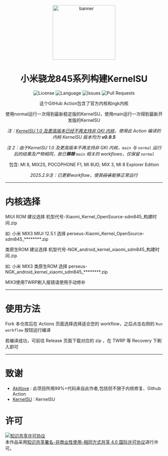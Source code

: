 <div align = center>

<img src="./.assets/DogDayAndroid.png" width="200" height="175" alt="banner">

<h1>小米骁龙845系列构建KernelSU</h1>

![License](https://img.shields.io/static/v1?label=License&message=BY-NC-SA&logo=creativecommons&color=green)
![Language](https://img.shields.io/github/languages/top/Xiaomi-sdm845-KSU/Android-Kernel-Builder)
![Issues](https://img.shields.io/github/issues/Xiaomi-sdm845-KSU/Android-Kernel-Builder)
![Pull Requests](https://img.shields.io/github/issues-pr/Xiaomi-sdm845-KSU/Android-Kernel-Builder)
<br>

这个GitHub Action包含了官方内核和ngk内核

使用normal运行一次得到最新稳定版的KernelSU，使用main运行一次得到最新开发版的KernelSU

*注：[KernelSU 1.0 及更高版本已经不再支持非 GKI 内核](https://github.com/tiann/KernelSU/issues/1705)，使用此 Action 编译的内核 KernelSU 版本均为 **v0.9.5***

*注 2：由于KernelSU 1.0 及更高版本不再支持非 GKI 内核，`main` 与 `normal` 运行后的结果及产物相同，故已**移除** `main` 相关的 workflows，仅保留 `normal`*


包含: MI 8, MIX2S, POCOPHONE F1, MI 8UD, MIX 3, MI 8 Explorer Edition

*2025.2.9注：已更新workflow，使其~~应该~~能够正常运行*
<br>
</div>

---


# 内核选择


MIUI ROM 建议选择 机型代号-Xiaomi_Kernel_OpenSource-sdm845_构建时间.zip

如: 小米 MIX3 MIUI 12.5.1 选择 perseus-Xiaomi_Kernel_OpenSource-sdm845_********.zip

类原生ROM 建议选择 机型代号-NGK_android_kernel_xiaomi_sdm845_构建时间.zip

如: 小米 MIX3 类原生ROM 选择 perseus-NGK_android_kernel_xiaomi_sdm845_********.zip

MIX3使用TWRP刷入报错请使用手动修补


---


# 使用方法


Fork 本仓库后在 Actions 页面选择选择适合您的 workflow，之后点击右侧的 `Run workflow` 按钮运行编译

若编译成功，可前往 Release 页面下载对应的 zip ，在 TWRP 等 Recovery 下刷入即可

---


# 致谢


- [Akitlove](https://github.com/Akitlove) : 此项目所用99%+代码来自此作者,包括但不限于内核修复、Github Action
- [KernelSU](https://github.com/tiann/KernelSU) : KernelSU

# 许可

<a rel="license" href="http://creativecommons.org/licenses/by-nc-sa/4.0/"><img alt="知识共享许可协议" style="border-width:0" src="https://i.creativecommons.org/l/by-nc-sa/4.0/88x31.png" /></a><br />本作品采用<a rel="license" href="http://creativecommons.org/licenses/by-nc-sa/4.0/">知识共享署名-非商业性使用-相同方式共享 4.0 国际许可协议</a>进行许可。
